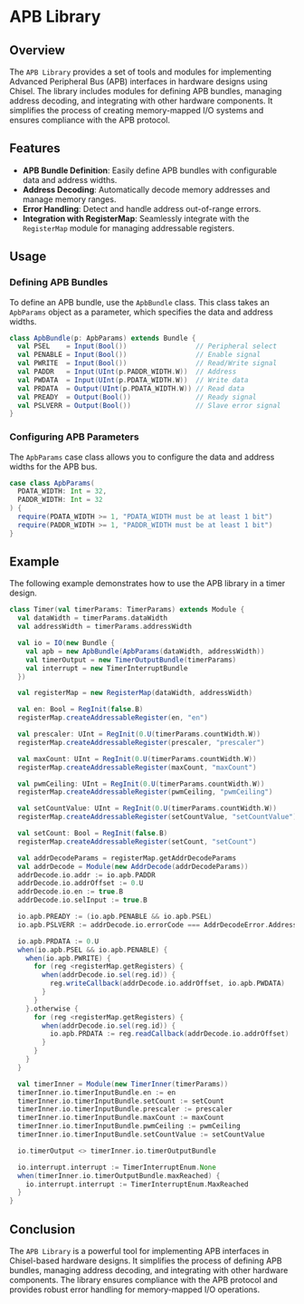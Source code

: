 # APB Library

## Overview

The `APB Library` provides a set of tools and modules for implementing Advanced Peripheral Bus (APB) interfaces in hardware designs using Chisel. The library includes modules for defining APB bundles, managing address decoding, and integrating with other hardware components. It simplifies the process of creating memory-mapped I/O systems and ensures compliance with the APB protocol.

## Features

- **APB Bundle Definition**: Easily define APB bundles with configurable data and address widths.
- **Address Decoding**: Automatically decode memory addresses and manage memory ranges.
- **Error Handling**: Detect and handle address out-of-range errors.
- **Integration with RegisterMap**: Seamlessly integrate with the `RegisterMap` module for managing addressable registers.

## Usage

### Defining APB Bundles

To define an APB bundle, use the `ApbBundle` class. This class takes an `ApbParams` object as a parameter, which specifies the data and address widths.

```scala
class ApbBundle(p: ApbParams) extends Bundle {
  val PSEL    = Input(Bool())                 // Peripheral select
  val PENABLE = Input(Bool())                 // Enable signal
  val PWRITE  = Input(Bool())                 // Read/Write signal
  val PADDR   = Input(UInt(p.PADDR_WIDTH.W))  // Address
  val PWDATA  = Input(UInt(p.PDATA_WIDTH.W))  // Write data
  val PRDATA  = Output(UInt(p.PDATA_WIDTH.W)) // Read data
  val PREADY  = Output(Bool())                // Ready signal
  val PSLVERR = Output(Bool())                // Slave error signal
}
```

### Configuring APB Parameters

The `ApbParams` case class allows you to configure the data and address widths for the APB bus.

```scala
case class ApbParams(
  PDATA_WIDTH: Int = 32,
  PADDR_WIDTH: Int = 32
) {
  require(PDATA_WIDTH >= 1, "PDATA_WIDTH must be at least 1 bit")
  require(PADDR_WIDTH >= 1, "PADDR_WIDTH must be at least 1 bit")
}
```

## Example

The following example demonstrates how to use the APB library in a timer design.

```scala
class Timer(val timerParams: TimerParams) extends Module {
  val dataWidth = timerParams.dataWidth
  val addressWidth = timerParams.addressWidth

  val io = IO(new Bundle {
    val apb = new ApbBundle(ApbParams(dataWidth, addressWidth))
    val timerOutput = new TimerOutputBundle(timerParams)
    val interrupt = new TimerInterruptBundle
  })

  val registerMap = new RegisterMap(dataWidth, addressWidth)

  val en: Bool = RegInit(false.B)
  registerMap.createAddressableRegister(en, "en")

  val prescaler: UInt = RegInit(0.U(timerParams.countWidth.W))
  registerMap.createAddressableRegister(prescaler, "prescaler")

  val maxCount: UInt = RegInit(0.U(timerParams.countWidth.W))
  registerMap.createAddressableRegister(maxCount, "maxCount")

  val pwmCeiling: UInt = RegInit(0.U(timerParams.countWidth.W))
  registerMap.createAddressableRegister(pwmCeiling, "pwmCeiling")

  val setCountValue: UInt = RegInit(0.U(timerParams.countWidth.W))
  registerMap.createAddressableRegister(setCountValue, "setCountValue")

  val setCount: Bool = RegInit(false.B)
  registerMap.createAddressableRegister(setCount, "setCount")

  val addrDecodeParams = registerMap.getAddrDecodeParams
  val addrDecode = Module(new AddrDecode(addrDecodeParams))
  addrDecode.io.addr := io.apb.PADDR
  addrDecode.io.addrOffset := 0.U
  addrDecode.io.en := true.B
  addrDecode.io.selInput := true.B

  io.apb.PREADY := (io.apb.PENABLE && io.apb.PSEL)
  io.apb.PSLVERR := addrDecode.io.errorCode === AddrDecodeError.AddressOutOfRange

  io.apb.PRDATA := 0.U
  when(io.apb.PSEL && io.apb.PENABLE) {
    when(io.apb.PWRITE) {
      for (reg <registerMap.getRegisters) {
        when(addrDecode.io.sel(reg.id)) {
          reg.writeCallback(addrDecode.io.addrOffset, io.apb.PWDATA)
        }
      }
    }.otherwise {
      for (reg <registerMap.getRegisters) {
        when(addrDecode.io.sel(reg.id)) {
          io.apb.PRDATA := reg.readCallback(addrDecode.io.addrOffset)
        }
      }
    }
  }

  val timerInner = Module(new TimerInner(timerParams))
  timerInner.io.timerInputBundle.en := en
  timerInner.io.timerInputBundle.setCount := setCount
  timerInner.io.timerInputBundle.prescaler := prescaler
  timerInner.io.timerInputBundle.maxCount := maxCount
  timerInner.io.timerInputBundle.pwmCeiling := pwmCeiling
  timerInner.io.timerInputBundle.setCountValue := setCountValue

  io.timerOutput <> timerInner.io.timerOutputBundle

  io.interrupt.interrupt := TimerInterruptEnum.None
  when(timerInner.io.timerOutputBundle.maxReached) {
    io.interrupt.interrupt := TimerInterruptEnum.MaxReached
  }
}
```

## Conclusion

The `APB Library` is a powerful tool for implementing APB interfaces in Chisel-based hardware designs. It simplifies the process of defining APB bundles, managing address decoding, and integrating with other hardware components. The library ensures compliance with the APB protocol and provides robust error handling for memory-mapped I/O operations.